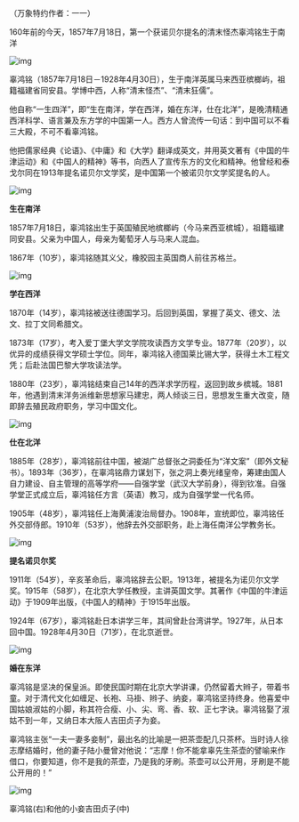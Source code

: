 （万象特约作者：一一）

160年前的今天，1857年7月18日，第一个获诺贝尔提名的清末怪杰辜鸿铭生于南洋

![img](http://inews.gtimg.com/newsapp_match/0/538378801/0)

辜鸿铭（1857年7月18日－1928年4月30日），生于南洋英属马来西亚槟榔屿，祖籍福建省同安县。学博中西，人称“清末怪杰”、“清末狂儒”。

他自称“一生四洋”，即“生在南洋，学在西洋，婚在东洋，仕在北洋”，是晚清精通西洋科学、语言兼及东方学的中国第一人。西方人曾流传一句话：到中国可以不看三大殿，不可不看辜鸿铭。

他把儒家经典《论语》、《中庸》和《大学》翻译成英文，并用英文著有《中国的牛津运动》和《中国人的精神》等书，向西人了宣传东方的文化和精神。他曾经和泰戈尔同在1913年提名诺贝尔文学奖，是中国第一个被诺贝尔文学奖提名的人。

![img](http://inews.gtimg.com/newsapp_match/0/1483370549/0)

**生在南洋**

1857年7月18日，辜鸿铭出生于英国殖民地槟榔屿（今马来西亚槟城），祖籍福建同安县。父亲为中国人，母亲为葡萄牙人与马来人混血。

1867年（10岁），辜鸿铭随其义父，橡胶园主英国商人前往苏格兰。

![img](http://inews.gtimg.com/newsapp_match/0/1483370550/0)

**学在西洋**

1870年（14岁），辜鸿铭被送往德国学习。后回到英国，掌握了英文、德文、法文、拉丁文同希腊文。

1873年（17岁），考入爱丁堡大学文学院攻读西方文学专业。1877年（20岁），以优异的成绩获得文学硕士学位。同年，辜鸿铭入德国莱比锡大学，获得土木工程文凭；后赴法国巴黎大学攻读法学。

1880年（23岁），辜鸿铭结束自己14年的西洋求学历程，返回到故乡槟城。1881年，他遇到清末洋务派维新思想家马建忠，两人倾谈三日，思想发生重大改变，随即辞去殖民政府职务，学习中国文化。

![img](http://inews.gtimg.com/newsapp_match/0/1483370551/0)

**仕在北洋**

1885年（28岁），辜鸿铭前往中国，被湖广总督张之洞委任为“洋文案”（即外文秘书）。1893年（36岁），在辜鸿铭鼎力谋划下，张之洞上奏光绪皇帝，筹建由国人自力建设、自主管理的高等学府——自强学堂（武汉大学前身），得到钦准。自强学堂正式成立后，辜鸿铭任方言（英语）教习，成为自强学堂一代名师。

1905年（48岁），辜鸿铭任上海黄浦浚治局督办。1908年，宣统即位，辜鸿铭任外交部侍郎。1910年（53岁），他辞去外交部职务，赴上海任南洋公学教务长。

![img](http://inews.gtimg.com/newsapp_match/0/1483370667/0)

**提名诺贝尔奖**

1911年（54岁），辛亥革命后，辜鸿铭辞去公职。1913年，被提名为诺贝尔文学奖。1915年（58岁），在北京大学任教授，主讲英国文学。其著作《中国的牛津运动》于1909年出版，《中国人的精神》于1915年出版。

1924年（67岁），辜鸿铭赴日本讲学三年，其间曾赴台湾讲学。1927年，从日本回中国。1928年4月30日（71岁），在北京逝世。

![img](http://inews.gtimg.com/newsapp_match/0/1483370668/0)

**婚在东洋**

辜鸿铭是坚决的保皇派。即使民国时期在北京大学讲课，仍然留着大辫子，带着书童。对于清代文化如缠足、长袍、马褂、辫子、纳妾，辜鸿铭坚持终身。他喜爱中国姑娘淑姑的小脚，称其符合瘦、小、尖、弯、香、软、正七字诀。辜鸿铭娶了淑姑不到一年，又纳日本大阪人吉田贞子为妾。

辜鸿铭主张“一夫一妻多妾制”，最出名的比喻是一把茶壶配几只茶杯。当时诗人徐志摩结婚时，他的妻子陆小曼曾对他说：“志摩！你不能拿辜先生茶壶的譬喻来作借口，你要知道，你不是我的茶壶，乃是我的牙刷。茶壶可以公开用，牙刷是不能公开用的！”

![img](http://inews.gtimg.com/newsapp_match/0/538379276/0)

辜鸿铭(右)和他的小妾吉田贞子(中)

